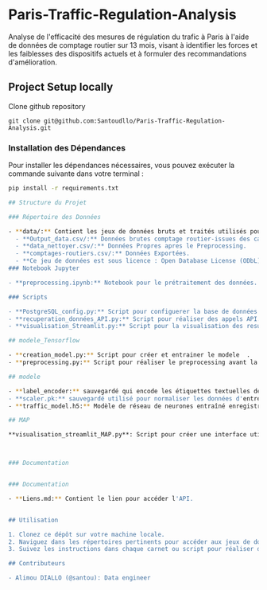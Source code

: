 # Paris-Traffic-Regulation-Analysis
Analyse de l'efficacité des mesures de régulation du trafic à Paris à l'aide de données de comptage routier sur 13 mois, visant à identifier les forces et les faiblesses des dispositifs actuels et à formuler des recommandations d'amélioration.

## Project Setup locally

Clone github repository
```
git clone git@github.com:Santoudllo/Paris-Traffic-Regulation-Analysis.git 
```
### Installation des Dépendances

Pour installer les dépendances nécessaires, vous pouvez exécuter la commande suivante dans votre terminal :

```bash
pip install -r requirements.txt

## Structure du Projet

### Répertoire des Données

- **data/:** Contient les jeux de données bruts et traités utilisés pour l'analyse.
  - **Output_data.csv/:** Données brutes comptage routier-issues des capteurs permanant -recuperées à l'aide de L'API.
  - **data_nettoyer.csv/:** Données Propres apres le Preprocessing.
  - **comptages-routiers.csv/:** Données Exportées.
  - **Ce jeu de données est sous licence : Open Database License (ODbL)/:** 
### Notebook Jupyter

- **preprocessing.ipynb:** Notebook pour le prétraitement des données.

### Scripts

- **PostgreSQL_config.py:** Script pour configuerer la base de données PostgreSQL.
- **recuperation_données_API.py:** Script pour réaliser des appels API.
- **visualisation_Streamlit.py:** Script pour la visualisation des resultats d'analyses avec Streamlit.

## modele_Tensorflow

- **creation_model.py:** Script pour créer et entrainer le modele  .
- **preprocessing.py:** Script pour réaliser le preprocessing avant la creation du modele.

## modele

- **label_encoder:** sauvegardé qui encode les étiquettes textuelles de l'état du trafic en valeurs numériques, nécessaire pour traiter les prédictions du modèle.
- **scaler.pk:** sauvegardé utilisé pour normaliser les données d'entrée, garantissant que les features sont à une échelle appropriée pour le modèle.
- **traffic_model.h5:** Modèle de réseau de neurones entraîné enregistré, contenant l'architecture complète et les poids, utilisé pour prédire l'état du trafic.

## MAP

**visualisation_streamlit_MAP.py**: Script pour créer une interface utilisateur permettant de saisir les informations et obtenir le résultat de la prédiction. Réalisé avec Streamlit.



### Documentation


### Documentation

- **Liens.md:** Contient le lien pour accéder l'API.


## Utilisation

1. Clonez ce dépôt sur votre machine locale.
2. Naviguez dans les répertoires pertinents pour accéder aux jeux de données, carnets, scripts et documentations.
3. Suivez les instructions dans chaque carnet ou script pour réaliser des analyses, du prétraitement ou des tâches de visualisation.

## Contributeurs

- Alimou DIALLO (@santou): Data engineer
